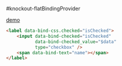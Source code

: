 #knockout-flatBindingProvider

[demo](http://exe-dealer.github.io/knockout-flatBindingProvider/demo.html)

```html
<label data-bind-css.checked="isChecked">
    <input data-bind-checked="isChecked"
           data-bind-checked_value="$data"
           type="checkbox" />
    <span data-bind-text="name"></span>
</label>
```
